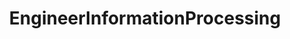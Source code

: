 ---
title : EngineerInformationProcessing
layout : category
permalink : /categories/EngineerInformationProcessing
taxonomy : EngineerInformationProcessing
---